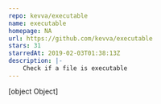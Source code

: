 ```yaml
---
repo: kevva/executable
name: executable
homepage: NA
url: https://github.com/kevva/executable
stars: 31
starredAt: 2019-02-03T01:38:13Z
description: |-
    Check if a file is executable
---
```


[object Object]
